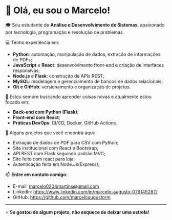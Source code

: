 # 👋 Olá, eu sou o Marcelo!

🎓 Sou estudante de **Análise e Desenvolvimento de Sistemas**, apaixonado por tecnologia, programação e resolução de problemas.

💻 Tenho experiência em:
- **Python**: automação, manipulação de dados, extração de informações de PDFs;
- **JavaScript** e **React**: desenvolvimento front-end e criação de interfaces responsivas;
- **Node.js** e **Flask**: construção de APIs REST;
- **MySQL**: modelagem e gerenciamento de bancos de dados relacionais;
- **Git e GitHub**: versionamento e organização de projetos.

🚀 Estou sempre buscando aprender coisas novas e atualmente estou focado em:
- **Back-end com Python (Flask)**;
- **Front-end com React**;
- **Práticas DevOps**: CI/CD, Docker, GitHub Actions.

📝 Alguns projetos que você encontra aqui:
- Extração de dados de PDF para CSV com Python;
- Site institucional com React e Bootstrap;
- API REST com Flask seguindo padrão MVC;
- Site feito com react para loja;
- Autenticação feita em Node.Js(Express);
  

📫 **Entre em contato comigo:**
- E-mail: marcelo0204martins@gmail.com
- LinkedIn: https://www.linkedin.com/in/marcelo-augusto-079145287/
- GitHub: https://github.com/marceloaugustorm

---

⭐ **Se gostou de algum projeto, não esquece de deixar uma estrela!**
